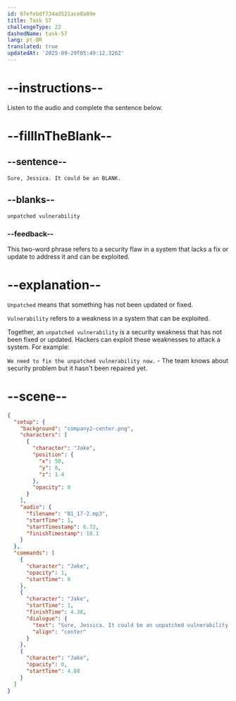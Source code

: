 ```yaml
---
id: 67efebdf734ad521ace8a89e
title: Task 57
challengeType: 22
dashedName: task-57
lang: pt-BR
translated: true
updatedAt: '2025-09-29T05:49:12.326Z'
---
```


<!-- (audio) Jake: Sure, Jessica. It could be an unpatched vulnerability. -->

# --instructions--

Listen to the audio and complete the sentence below.

# --fillInTheBlank--

## --sentence--

`Sure, Jessica. It could be an BLANK.`

## --blanks--

`unpatched vulnerability`

### --feedback--

This two-word phrase refers to a security flaw in a system that lacks a fix or update to address it and can be exploited.

# --explanation--

`Unpatched` means that something has not been updated or fixed.

`Vulnerability` refers to a weakness in a system that can be exploited.

Together, an `unpatched vulnerability` is a security weakness that has not been fixed or updated. Hackers can exploit these weaknesses to attack a system. For example:

`We need to fix the unpatched vulnerability now.` - The team knows about security problem but it hasn't been repaired yet.

# --scene--

```json
{
  "setup": {
    "background": "company2-center.png",
    "characters": [
      {
        "character": "Jake",
        "position": {
          "x": 50,
          "y": 0,
          "z": 1.4
        },
        "opacity": 0
      }
    ],
    "audio": {
      "filename": "B1_17-2.mp3",
      "startTime": 1,
      "startTimestamp": 6.72,
      "finishTimestamp": 10.1
    }
  },
  "commands": [
    {
      "character": "Jake",
      "opacity": 1,
      "startTime": 0
    },
    {
      "character": "Jake",
      "startTime": 1,
      "finishTime": 4.38,
      "dialogue": {
        "text": "Sure, Jessica. It could be an unpatched vulnerability.",
        "align": "center"
      }
    },
    {
      "character": "Jake",
      "opacity": 0,
      "startTime": 4.88
    }
  ]
}
```

